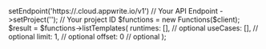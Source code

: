 <?php

use Appwrite\Client;
use Appwrite\Services\Functions;

$client = (new Client())
    ->setEndpoint('https://<REGION>.cloud.appwrite.io/v1') // Your API Endpoint
    ->setProject('<YOUR_PROJECT_ID>'); // Your project ID

$functions = new Functions($client);

$result = $functions->listTemplates(
    runtimes: [], // optional
    useCases: [], // optional
    limit: 1, // optional
    offset: 0 // optional
);